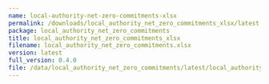```yaml
---
name: local-authority-net-zero-commitments-xlsx
permalink: /downloads/local_authority_net_zero_commitments_xlsx/latest
package: local_authority_net_zero_commitments
title: local_authority_net_zero_commitments_xlsx
filename: local_authority_net_zero_commitments.xlsx
version: latest
full_version: 0.4.0
file: /data/local_authority_net_zero_commitments/latest/local_authority_net_zero_commitments.xlsx
---
```

